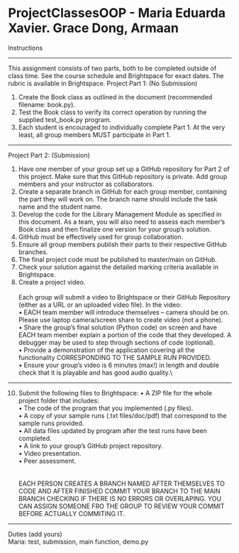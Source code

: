 # ProjectClassesOOP - Maria Eduarda Xavier. Grace Dong, Armaan

Instructions
***
This assignment consists of two parts, both to be completed outside of class time. See the course schedule and Brightspace for exact dates. The rubric is available in Brightspace.
Project Part 1: (No Submission)  
1.	Create the Book class as outlined in the document (recommended filename: book.py).
2.	Test the Book class to verify its correct operation by running the supplied test_book.py program.
3.	Each student is encouraged to individually complete Part 1. At the very least, all group members MUST participate in Part 1.
***
Project Part 2: (Submission)  
1.	Have one member of your group set up a GitHub repository for Part 2 of this project.  Make sure that this GitHub repository is private.  Add group members and your instructor as collaborators.
2.	Create a separate branch in GitHub for each group member, containing the part they will work on. The branch name should include the task name and the student name.
3.	Develop the code for the Library Management Module as specified in this document. As a team, you will also need to assess each member’s Book class and then finalize one version for your group’s solution.
4.	GitHub must be effectively used for group collaboration.
5.	Ensure all group members publish their parts to their respective GitHub branches.
6.	The final project code must be published to master/main on GitHub.
7.	Check your solution against the detailed marking criteria available in Brightspace.
8.	Create a project video.
\
\
Each group will submit a video to Brightspace or their GitHub Repository (either as a URL or an uploaded video file).  In the video: \
•	EACH team member will introduce themselves – camera should be on.  Please use laptop camera/screen share to create video (not a phone).\
•	Share the group’s final solution (Python code) on screen and have EACH team member explain a portion of the code that they developed. A debugger may be used to step through sections of code (optional).  \
•	Provide a demonstration of the application covering all the functionality CORRESPONDING TO THE SAMPLE RUN PROVIDED.\
•	Ensure your group’s video is 6 minutes (max!) in length and double check that it is playable and has good audio quality.\
***
10.	Submit the following files to Brightspace:
•	A ZIP file for the whole project folder that includes:\
•	The code of the program that you implemented (.py files).\
•	A copy of your sample runs (.txt files/doc/pdf) that correspond to the sample runs provided.\
•	All data files updated by program after the test runs have been completed.\
•	A link to your group’s GitHub project repository.\
•	Video presentation.\
•	Peer assessment.\
\
\
EACH PERSON CREATES A BRANCH NAMED AFTER THEMSELVES TO CODE AND AFTER FINISHED COMMIT YOUR BRANCH TO THE MAIN BRANCH CHECKING IF THERE IS NO ERRORS OR OVERLAPING. YOU CAN ASSIGN SOMEONE FRO  THE GROUP TO REVIEW YOUR COMMIT BEFORE ACTUALLY COMMITING IT. 
***
Duties (add yours)\
Maria: test, submission, main function, demo.py
